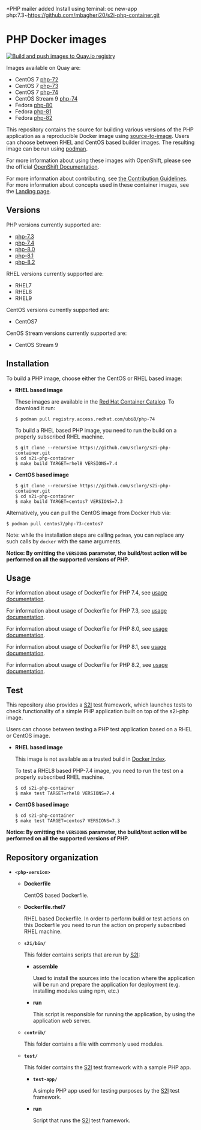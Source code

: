 *PHP mailer added
Install using teminal:
oc new-app php:7.3~https://github.com/mbagheri20/s2i-php-container.git

PHP Docker images
=================

[![Build and push images to Quay.io registry](https://github.com/sclorg/s2i-php-container/actions/workflows/build-and-push.yml/badge.svg)](https://github.com/sclorg/s2i-php-container/actions/workflows/build-and-push.yml)

Images available on Quay are:
* CentOS 7 [php-72](https://quay.io/repository/centos7/php-72-centos7)
* CentOS 7 [php-73](https://quay.io/repository/centos7/php-73-centos7)
* CentOS 7 [php-74](https://quay.io/repository/centos7/php-74-centos7)
* CentOS Stream 9 [php-74](https://quay.io/repository/sclorg/php-74-c9s)
* Fedora [php-80](https://quay.io/repository/fedora/php-80)
* Fedora [php-81](https://quay.io/repository/fedora/php-81)
* Fedora [php-82](https://quay.io/repository/fedora/php-82)

This repository contains the source for building various versions of
the PHP application as a reproducible Docker image using
[source-to-image](https://github.com/openshift/source-to-image).
Users can choose between RHEL and CentOS based builder images.
The resulting image can be run using [podman](https://github.com/containers/libpod).

For more information about using these images with OpenShift, please see the
official [OpenShift Documentation](https://docs.okd.io/latest/using_images/s2i_images/php.html).

For more information about contributing, see
[the Contribution Guidelines](https://github.com/sclorg/welcome/blob/master/contribution.md).
For more information about concepts used in these container images, see the
[Landing page](https://github.com/sclorg/welcome).


Versions
--------
PHP versions currently supported are:
* [php-7.3](7.3)
* [php-7.4](7.4)
* [php-8.0](8.0)
* [php-8.1](8.1)
* [php-8.2](8.2)

RHEL versions currently supported are:
* RHEL7
* RHEL8
* RHEL9

CentOS versions currently supported are:
* CentOS7

CenOS Stream versions currently supported are:
* CentOS Stream 9

Installation
------------
To build a PHP image, choose either the CentOS or RHEL based image:
*  **RHEL based image**

    These images are available in the [Red Hat Container Catalog](https://catalog.redhat.com/software/containers/ubi8/php-74/5f521244e05bbcd88f128b63).
    To download it run:

    ```
    $ podman pull registry.access.redhat.com/ubi8/php-74
    ```

    To build a RHEL based PHP image, you need to run the build on a properly
    subscribed RHEL machine.

    ```
    $ git clone --recursive https://github.com/sclorg/s2i-php-container.git
    $ cd s2i-php-container
    $ make build TARGET=rhel8 VERSIONS=7.4
    ```

*  **CentOS based image**
    ```
    $ git clone --recursive https://github.com/sclorg/s2i-php-container.git
    $ cd s2i-php-container
    $ make build TARGET=centos7 VERSIONS=7.3
    ```

Alternatively, you can pull the CentOS image from Docker Hub via:

    $ podman pull centos7/php-73-centos7

Note: while the installation steps are calling `podman`, you can replace any such calls by `docker` with the same arguments.

**Notice: By omitting the `VERSIONS` parameter, the build/test action will be performed
on all the supported versions of PHP.**


Usage
-----
For information about usage of Dockerfile for PHP 7.4,
see [usage documentation](7.4/README.md).

For information about usage of Dockerfile for PHP 7.3,
see [usage documentation](7.3/README.md).

For information about usage of Dockerfile for PHP 8.0,
see [usage documentation](8.0/README.md).

For information about usage of Dockerfile for PHP 8.1,
see [usage documentation](8.1/README.md).

For information about usage of Dockerfile for PHP 8.2,
see [usage documentation](8.2/README.md).

Test
----
This repository also provides a [S2I](https://github.com/openshift/source-to-image) test framework,
which launches tests to check functionality of a simple PHP application built on top of the s2i-php image.

Users can choose between testing a PHP test application based on a RHEL or CentOS image.

*  **RHEL based image**

    This image is not available as a trusted build in [Docker Index](https://index.docker.io).

    To test a RHEL8 based PHP-7.4 image, you need to run the test on a properly
    subscribed RHEL machine.

    ```
    $ cd s2i-php-container
    $ make test TARGET=rhel8 VERSIONS=7.4
    ```

*  **CentOS based image**

    ```
    $ cd s2i-php-container
    $ make test TARGET=centos7 VERSIONS=7.3
    ```

**Notice: By omitting the `VERSIONS` parameter, the build/test action will be performed
on all the supported versions of PHP.**


Repository organization
-----------------------
* **`<php-version>`**

    * **Dockerfile**

        CentOS based Dockerfile.

    * **Dockerfile.rhel7**

        RHEL based Dockerfile. In order to perform build or test actions on this
        Dockerfile you need to run the action on properly subscribed RHEL machine.

    * **`s2i/bin/`**

        This folder contains scripts that are run by [S2I](https://github.com/openshift/source-to-image):

        *   **assemble**

            Used to install the sources into the location where the application
            will be run and prepare the application for deployment (e.g. installing
            modules using npm, etc.)

        *   **run**

            This script is responsible for running the application, by using the
            application web server.

    * **`contrib/`**

        This folder contains a file with commonly used modules.

    * **`test/`**

        This folder contains the [S2I](https://github.com/openshift/source-to-image)
        test framework with a sample PHP app.

        * **`test-app/`**

            A simple PHP app used for testing purposes by the [S2I](https://github.com/openshift/source-to-image) test framework.

        * **run**

            Script that runs the [S2I](https://github.com/openshift/source-to-image) test framework.
